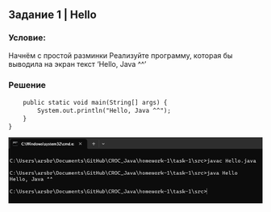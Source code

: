 ## Задание 1 | Hello
### Условие:
Начнём с простой разминки
Реализуйте программу, которая бы выводила на экран текст ‘Hello, Java ^^’
### Решение
```public class Hello {
    public static void main(String[] args) {
        System.out.println("Hello, Java ^^");
    }
}
```
![Консоль](console.png)
